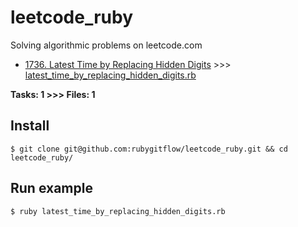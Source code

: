 # leetcode_ruby
Solving algorithmic problems on leetcode.com

- [1736. Latest Time by Replacing Hidden Digits](https://leetcode.com/problems/latest-time-by-replacing-hidden-digits/) >>> [latest_time_by_replacing_hidden_digits.rb](https://github.com/rubygitflow/leetcode_elixir/blob/master/latest_time_by_replacing_hidden_digits.rb)

**Tasks: 1  >>> Files: 1**

## Install
```shell
$ git clone git@github.com:rubygitflow/leetcode_ruby.git && cd leetcode_ruby/
```

## Run example
```shell
$ ruby latest_time_by_replacing_hidden_digits.rb
```
